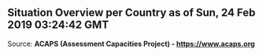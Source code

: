 ## Situation Overview per Country as of Sun, 24 Feb 2019 03:24:42 GMT

Source: **ACAPS (Assessment Capacities Project) - https://www.acaps.org**